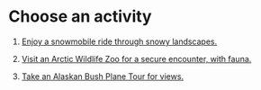 # Choose an activity

1. [Enjoy a snowmobile ride through snowy landscapes.](congratulations.md)

2. [Visit an Arctic Wildlife Zoo for a secure encounter, with fauna.](congratulations.md)

3. [Take an Alaskan Bush Plane Tour for views.](congratulations.md)
